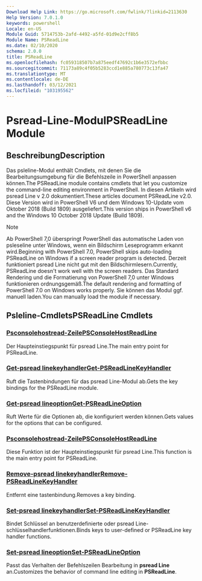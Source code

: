 ```yaml
---
Download Help Link: https://go.microsoft.com/fwlink/?linkid=2113630
Help Version: 7.0.1.0
keywords: powershell
Locale: en-US
Module Guid: 5714753b-2afd-4492-a5fd-01d9e2cff8b5
Module Name: PSReadLine
ms.date: 02/10/2020
schema: 2.0.0
title: PSReadLine
ms.openlocfilehash: fc059318507b7a875eedf47692c1b6e3572efbbc
ms.sourcegitcommit: 71173a89c4f05b5283ccd1e885a780773c13fa47
ms.translationtype: MT
ms.contentlocale: de-DE
ms.lasthandoff: 03/12/2021
ms.locfileid: "103195562"
---
```

# <span data-ttu-id="262b4-103">Psread-Line-Modul</span><span class="sxs-lookup"><span data-stu-id="262b4-103">PSReadLine Module</span></span>

## <span data-ttu-id="262b4-104">Beschreibung</span><span class="sxs-lookup"><span data-stu-id="262b4-104">Description</span></span>

<span data-ttu-id="262b4-105">Das psleline-Modul enthält Cmdlets, mit denen Sie die Bearbeitungsumgebung für die Befehlszeile in PowerShell anpassen können.</span><span class="sxs-lookup"><span data-stu-id="262b4-105">The PSReadLine module contains cmdlets that let you customize the command-line editing environment in PowerShell.</span></span> <span data-ttu-id="262b4-106">In diesen Artikeln wird psread Line v 2.0 dokumentiert.</span><span class="sxs-lookup"><span data-stu-id="262b4-106">These articles document PSReadLine v2.0.</span></span> <span data-ttu-id="262b4-107">Diese Version wird in PowerShell V6 und dem Windows 10-Update vom Oktober 2018 (Build 1809) ausgeliefert.</span><span class="sxs-lookup"><span data-stu-id="262b4-107">This version ships in PowerShell v6 and the Windows 10 October 2018 Update (Build 1809).</span></span>

> [!NOTE]
> <span data-ttu-id="262b4-108">Ab PowerShell 7,0 überspringt PowerShell das automatische Laden von psleseline unter Windows, wenn ein Bildschirm Leseprogramm erkannt wird.</span><span class="sxs-lookup"><span data-stu-id="262b4-108">Beginning with PowerShell 7.0, PowerShell skips auto-loading PSReadLine on Windows if a screen reader program is detected.</span></span> <span data-ttu-id="262b4-109">Derzeit funktioniert psread Line nicht gut mit den Bildschirmlesern.</span><span class="sxs-lookup"><span data-stu-id="262b4-109">Currently, PSReadLine doesn't work well with the screen readers.</span></span> <span data-ttu-id="262b4-110">Das Standard Rendering und die Formatierung von PowerShell 7,0 unter Windows funktionieren ordnungsgemäß.</span><span class="sxs-lookup"><span data-stu-id="262b4-110">The default rendering and formatting of PowerShell 7.0 on Windows works properly.</span></span> <span data-ttu-id="262b4-111">Sie können das Modul ggf. manuell laden.</span><span class="sxs-lookup"><span data-stu-id="262b4-111">You can manually load the module if necessary.</span></span>

## <span data-ttu-id="262b4-112">Psleline-Cmdlets</span><span class="sxs-lookup"><span data-stu-id="262b4-112">PSReadLine Cmdlets</span></span>

### [<span data-ttu-id="262b4-113">Psconsolehostread-Zeile</span><span class="sxs-lookup"><span data-stu-id="262b4-113">PSConsoleHostReadLine</span></span>](PSConsoleHostReadLine.md)
<span data-ttu-id="262b4-114">Der Haupteinstiegspunkt für psread Line.</span><span class="sxs-lookup"><span data-stu-id="262b4-114">The main entry point for PSReadLine.</span></span>

### [<span data-ttu-id="262b4-115">Get-psread linekeyhandler</span><span class="sxs-lookup"><span data-stu-id="262b4-115">Get-PSReadLineKeyHandler</span></span>](Get-PSReadLineKeyHandler.md)
<span data-ttu-id="262b4-116">Ruft die Tastenbindungen für das psread Line-Modul ab.</span><span class="sxs-lookup"><span data-stu-id="262b4-116">Gets the key bindings for the PSReadLine module.</span></span>

### [<span data-ttu-id="262b4-117">Get-psread lineoption</span><span class="sxs-lookup"><span data-stu-id="262b4-117">Get-PSReadLineOption</span></span>](Get-PSReadLineOption.md)
<span data-ttu-id="262b4-118">Ruft Werte für die Optionen ab, die konfiguriert werden können.</span><span class="sxs-lookup"><span data-stu-id="262b4-118">Gets values for the options that can be configured.</span></span>

### [<span data-ttu-id="262b4-119">Psconsolehostread-Zeile</span><span class="sxs-lookup"><span data-stu-id="262b4-119">PSConsoleHostReadLine</span></span>](PSConsoleHostReadLine.md)
<span data-ttu-id="262b4-120">Diese Funktion ist der Haupteinstiegspunkt für psread Line.</span><span class="sxs-lookup"><span data-stu-id="262b4-120">This function is the main entry point for PSReadLine.</span></span>

### [<span data-ttu-id="262b4-121">Remove-psread linekeyhandler</span><span class="sxs-lookup"><span data-stu-id="262b4-121">Remove-PSReadLineKeyHandler</span></span>](Remove-PSReadLineKeyHandler.md)
<span data-ttu-id="262b4-122">Entfernt eine tastenbindung.</span><span class="sxs-lookup"><span data-stu-id="262b4-122">Removes a key binding.</span></span>

### [<span data-ttu-id="262b4-123">Set-psread linekeyhandler</span><span class="sxs-lookup"><span data-stu-id="262b4-123">Set-PSReadLineKeyHandler</span></span>](Set-PSReadLineKeyHandler.md)
<span data-ttu-id="262b4-124">Bindet Schlüssel an benutzerdefinierte oder psread Line-schlüsselhandlerfunktionen.</span><span class="sxs-lookup"><span data-stu-id="262b4-124">Binds keys to user-defined or PSReadLine key handler functions.</span></span>

### [<span data-ttu-id="262b4-125">Set-psread lineoption</span><span class="sxs-lookup"><span data-stu-id="262b4-125">Set-PSReadLineOption</span></span>](Set-PSReadLineOption.md)
<span data-ttu-id="262b4-126">Passt das Verhalten der Befehlszeilen Bearbeitung in **psread Line** an.</span><span class="sxs-lookup"><span data-stu-id="262b4-126">Customizes the behavior of command line editing in **PSReadLine**.</span></span>

